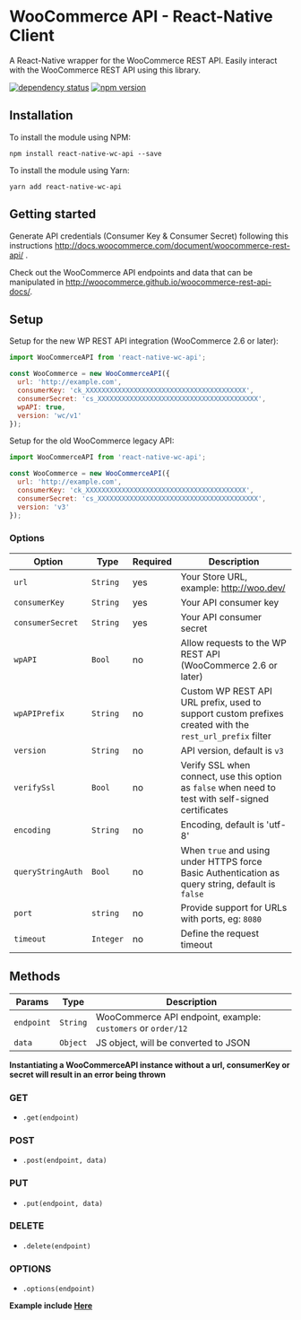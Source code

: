 # WooCommerce API - React-Native Client

A React-Native wrapper for the WooCommerce REST API. Easily interact with the WooCommerce REST API using this library.

[![dependency status](https://david-dm.org/IntelliJAbhishek/react-native-wc-api.svg)](https://david-dm.org/IntelliJAbhishek/react-native-wc-api)
[![npm version](https://img.shields.io/npm/v/react-native-wc-api.svg)](https://www.npmjs.com/package/react-native-wc-api)

## Installation

To install the module using NPM:
```
npm install react-native-wc-api --save
```

To install the module using Yarn:
```
yarn add react-native-wc-api
```

## Getting started

Generate API credentials (Consumer Key & Consumer Secret) following this instructions <http://docs.woocommerce.com/document/woocommerce-rest-api/>
.

Check out the WooCommerce API endpoints and data that can be manipulated in <http://woocommerce.github.io/woocommerce-rest-api-docs/>.

## Setup

Setup for the new WP REST API integration (WooCommerce 2.6 or later):

```javascript
import WooCommerceAPI from 'react-native-wc-api';

const WooCommerce = new WooCommerceAPI({
  url: 'http://example.com',
  consumerKey: 'ck_XXXXXXXXXXXXXXXXXXXXXXXXXXXXXXXXXXXXXXXX',
  consumerSecret: 'cs_XXXXXXXXXXXXXXXXXXXXXXXXXXXXXXXXXXXXXXXX',
  wpAPI: true,
  version: 'wc/v1'
});
```

Setup for the old WooCommerce legacy API:

```javascript
import WooCommerceAPI from 'react-native-wc-api';

const WooCommerce = new WooCommerceAPI({
  url: 'http://example.com',
  consumerKey: 'ck_XXXXXXXXXXXXXXXXXXXXXXXXXXXXXXXXXXXXXXXX',
  consumerSecret: 'cs_XXXXXXXXXXXXXXXXXXXXXXXXXXXXXXXXXXXXXXXX',
  version: 'v3'
});
```

### Options

|       Option      |    Type   | Required |                                               Description                                                |
|-------------------|-----------|----------|----------------------------------------------------------------------------------------------------------|
| `url`             | `String`  | yes      | Your Store URL, example: http://woo.dev/                                                                 |
| `consumerKey`     | `String`  | yes      | Your API consumer key                                                                                    |
| `consumerSecret`  | `String`  | yes      | Your API consumer secret                                                                                 |
| `wpAPI`           | `Bool`    | no       | Allow requests to the WP REST API (WooCommerce 2.6 or later)                                             |
| `wpAPIPrefix`     | `String`  | no       | Custom WP REST API URL prefix, used to support custom prefixes created with the `rest_url_prefix` filter |
| `version`         | `String`  | no       | API version, default is `v3`                                                                             |
| `verifySsl`       | `Bool`    | no       | Verify SSL when connect, use this option as `false` when need to test with self-signed certificates      |
| `encoding`        | `String`  | no       | Encoding, default is 'utf-8'                                                                             |
| `queryStringAuth` | `Bool`    | no       | When `true` and using under HTTPS force Basic Authentication as query string, default is `false`         |
| `port`            | `string`  | no       | Provide support for URLs with ports, eg: `8080`                                                          |
| `timeout`         | `Integer` | no       | Define the request timeout                                                                               |

## Methods

|   Params   |    Type    |                         Description                          |
|------------|------------|--------------------------------------------------------------|
| `endpoint` | `String`   | WooCommerce API endpoint, example: `customers` or `order/12` |
| `data`     | `Object`   | JS object, will be converted to JSON                         |



**Instantiating a WooCommerceAPI instance without a url, consumerKey or secret will result in an error being thrown**

### GET

- `.get(endpoint)`

### POST

- `.post(endpoint, data)`

### PUT

- `.put(endpoint, data)`

### DELETE

- `.delete(endpoint)`

### OPTIONS

- `.options(endpoint)`

**Example include [Here](https://github.com/IntelliJAbhishek/react-native-wc-api/tree/master/example)**